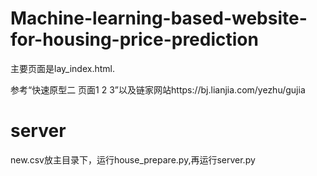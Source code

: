 # Machine-learning-based-website-for-housing-price-prediction

主要页面是lay_index.html.

参考“快速原型二 页面1 2 3”以及链家网站https://bj.lianjia.com/yezhu/gujia

# server
new.csv放主目录下，运行house_prepare.py,再运行server.py

